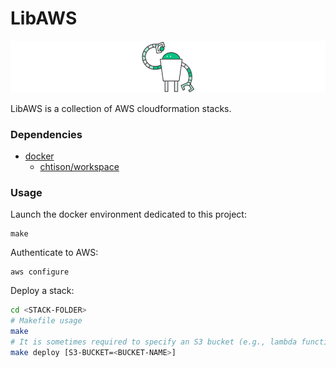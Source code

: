 # LibAWS
![libaws](misc/libaws.png)

LibAWS is a collection of AWS cloudformation stacks.

### Dependencies
- [docker](https://www.docker.com/)
	* [chtison/workspace](https://github.com/chtison/workspace)

### Usage
Launch the docker environment dedicated to this project:
```
make
```
Authenticate to AWS:
```
aws configure
```
Deploy a stack:
```sh
cd <STACK-FOLDER>
# Makefile usage
make
# It is sometimes required to specify an S3 bucket (e.g., lambda functions)
make deploy [S3-BUCKET=<BUCKET-NAME>]
```
